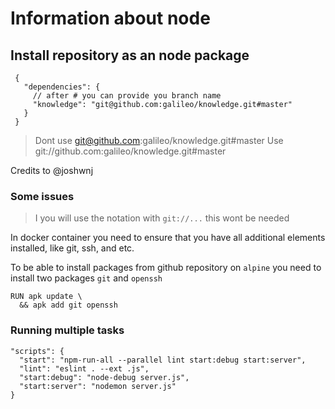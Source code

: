 # Information about node

## Install repository as an node package

```
 {
   "dependencies": {
     // after # you can provide you branch name
     "knowledge": "git@github.com:galileo/knowledge.git#master"
   }
 }
```

> Dont use git@github.com:galileo/knowledge.git#master
> Use git://github.com:galileo/knowledge.git#master

Credits to @joshwnj

### Some issues

> I you will use the notation with `git://...` this wont be needed

In docker container you need to ensure that you have all additional elements
installed, like git, ssh, and etc.

To be able to install packages from github repository on `alpine` you need to install two packages `git` and `openssh`

```
RUN apk update \
  && apk add git openssh
```
### Running multiple tasks

```javascritp
"scripts": {
  "start": "npm-run-all --parallel lint start:debug start:server",
  "lint": "eslint . --ext .js",
  "start:debug": "node-debug server.js",
  "start:server": "nodemon server.js"
}
```
